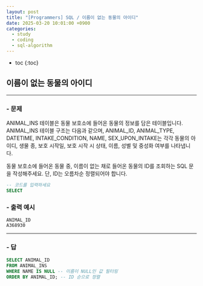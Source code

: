 ```yaml
---
layout: post
title: "[Programmers] SQL / 이름이 없는 동물의 아이디"
date: 2025-03-20 10:01:00 +0900
categories: 
  - study
  - coding
  - sql-algorithm
---
```


* toc
{:toc}

## 이름이 없는 동물의 아이디

---

### - 문제

ANIMAL_INS 테이블은 동물 보호소에 들어온 동물의 정보를 담은 테이블입니다. ANIMAL_INS 테이블 구조는 다음과 같으며, ANIMAL_ID, ANIMAL_TYPE, DATETIME, INTAKE_CONDITION, NAME, SEX_UPON_INTAKE는 각각 동물의 아이디, 생물 종, 보호 시작일, 보호 시작 시 상태, 이름, 성별 및 중성화 여부를 나타냅니다.

동물 보호소에 들어온 동물 중, 이름이 없는 채로 들어온 동물의 ID를 조회하는 SQL 문을 작성해주세요. 단, ID는 오름차순 정렬되어야 합니다.

```sql
-- 코드를 입력하세요
SELECT
```

### - 출력 예시

```
ANIMAL_ID
A368930
```

<!-- >  -->

---

### - 답

```sql
SELECT ANIMAL_ID
FROM ANIMAL_INS
WHERE NAME IS NULL -- 이름이 NULL인 값 필터링
ORDER BY ANIMAL_ID; -- ID 순으로 정렬
```

<!--  -->

